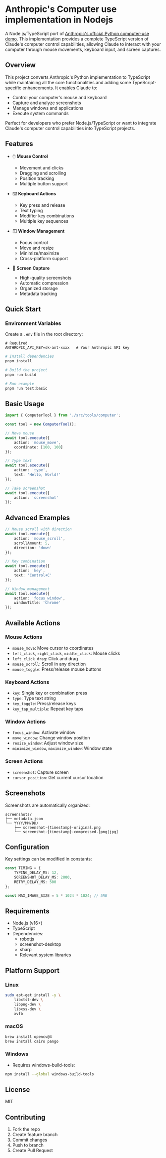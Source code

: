 # Anthropic's Computer use implementation in Nodejs

A Node.js/TypeScript port of [Anthropic's official Python computer-use demo](https://github.com/anthropics/anthropic-quickstarts/tree/main/computer-use-demo). This implementation provides a complete TypeScript version of Claude's computer control capabilities, allowing Claude to interact with your computer through mouse movements, keyboard input, and screen captures.

## Overview

This project converts Anthropic's Python implementation to TypeScript while maintaining all the core functionalities and adding some TypeScript-specific enhancements. It enables Claude to:
- Control your computer's mouse and keyboard
- Capture and analyze screenshots
- Manage windows and applications
- Execute system commands

Perfect for developers who prefer Node.js/TypeScript or want to integrate Claude's computer control capabilities into TypeScript projects.

## Features

- 🖱️ **Mouse Control**
    - Movement and clicks
    - Dragging and scrolling
    - Position tracking
    - Multiple button support

- ⌨️ **Keyboard Actions**
    - Key press and release
    - Text typing
    - Modifier key combinations
    - Multiple key sequences

- 🪟 **Window Management**
    - Focus control
    - Move and resize
    - Minimize/maximize
    - Cross-platform support

- 📸 **Screen Capture**
    - High-quality screenshots
    - Automatic compression
    - Organized storage
    - Metadata tracking

## Quick Start

### Environment Variables
Create a `.env` file in the root directory:

```env
# Required
ANTHROPIC_API_KEY=sk-ant-xxxx   # Your Anthropic API key
```

```bash
# Install dependencies
pnpm install

# Build the project
pnpm run build

# Run example
pnpm run test:basic
```

## Basic Usage

```typescript
import { ComputerTool } from './src/tools/computer';

const tool = new ComputerTool();

// Move mouse
await tool.execute({
    action: 'mouse_move',
    coordinate: [100, 100]
});

// Type text
await tool.execute({
    action: 'type',
    text: 'Hello, World!'
});

// Take screenshot
await tool.execute({
    action: 'screenshot'
});
```

## Advanced Examples

```typescript
// Mouse scroll with direction
await tool.execute({
    action: 'mouse_scroll',
    scrollAmount: 5,
    direction: 'down'
});

// Key combination
await tool.execute({
    action: 'key',
    text: 'Control+C'
});

// Window management
await tool.execute({
    action: 'focus_window',
    windowTitle: 'Chrome'
});
```

## Available Actions

### Mouse Actions
- `mouse_move`: Move cursor to coordinates
- `left_click`, `right_click`, `middle_click`: Mouse clicks
- `left_click_drag`: Click and drag
- `mouse_scroll`: Scroll in any direction
- `mouse_toggle`: Press/release mouse buttons

### Keyboard Actions
- `key`: Single key or combination press
- `type`: Type text string
- `key_toggle`: Press/release keys
- `key_tap_multiple`: Repeat key taps

### Window Actions
- `focus_window`: Activate window
- `move_window`: Change window position
- `resize_window`: Adjust window size
- `minimize_window`, `maximize_window`: Window state

### Screen Actions
- `screenshot`: Capture screen
- `cursor_position`: Get current cursor location

## Screenshots

Screenshots are automatically organized:
```
screenshots/
├── metadata.json
└── YYYY/MM/DD/
    ├── screenshot-{timestamp}-original.png
    └── screenshot-{timestamp}-compressed.[png|jpg]
```

## Configuration

Key settings can be modified in constants:

```typescript
const TIMING = {
    TYPING_DELAY_MS: 12,
    SCREENSHOT_DELAY_MS: 2000,
    RETRY_DELAY_MS: 500
};

const MAX_IMAGE_SIZE = 5 * 1024 * 1024; // 5MB
```

## Requirements

- Node.js (v16+)
- TypeScript
- Dependencies:
    - robotjs
    - screenshot-desktop
    - sharp
    - Relevant system libraries

## Platform Support

### Linux
```bash
sudo apt-get install -y \
    libxtst-dev \
    libpng-dev \
    libxss-dev \
    xvfb
```

### macOS
```bash
brew install opencv@4
brew install cairo pango
```

### Windows
- Requires windows-build-tools:
```bash
npm install --global windows-build-tools
```

## License

MIT

## Contributing

1. Fork the repo
2. Create feature branch
3. Commit changes
4. Push to branch
5. Create Pull Request
